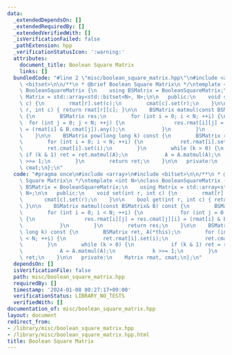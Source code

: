 ```yaml
---
data:
  _extendedDependsOn: []
  _extendedRequiredBy: []
  _extendedVerifiedWith: []
  _isVerificationFailed: false
  _pathExtension: hpp
  _verificationStatusIcon: ':warning:'
  attributes:
    document_title: Boolean Square Matrix
    links: []
  bundledCode: "#line 2 \"misc/boolean_square_matrix.hpp\"\n#include <array>\n#include\
    \ <bitset>\n\n/**\n * @brief Boolean Square Matrix\n */\ntemplate <int N>\nclass\
    \ BooleanSquareMatrix {\n    using BSMatrix = BooleanSquareMatrix;\n    using\
    \ Matrix = std::array<std::bitset<N>, N>;\n\n   public:\n    void set(int r, int\
    \ c) {\n        rmat[r].set(c);\n        cmat[c].set(r);\n    }\n\n    bool get(int\
    \ r, int c) { return rmat[r][c]; }\n\n    BSMatrix matmul(const BSMatrix& B) const\
    \ {\n        BSMatrix res;\n        for (int i = 0; i < N; ++i) {\n          \
    \  for (int j = 0; j < N; ++j) {\n                res.rmat[i][j] = res.cmat[j][i]\
    \ = (rmat[i] & B.cmat[j]).any();\n            }\n        }\n        return res;\n\
    \    }\n\n    BSMatrix pow(long long k) const {\n        BSMatrix ret, A(*this);\n\
    \        for (int i = 0; i < N; ++i) {\n            ret.rmat[i].set(i);\n    \
    \        ret.cmat[i].set(i);\n        }\n        while (k > 0) {\n           \
    \ if (k & 1) ret = ret.matmul(A);\n            A = A.matmul(A);\n            k\
    \ >>= 1;\n        }\n        return ret;\n    }\n\n   private:\n    Matrix rmat,\
    \ cmat;\n};\n"
  code: "#pragma once\n#include <array>\n#include <bitset>\n\n/**\n * @brief Boolean\
    \ Square Matrix\n */\ntemplate <int N>\nclass BooleanSquareMatrix {\n    using\
    \ BSMatrix = BooleanSquareMatrix;\n    using Matrix = std::array<std::bitset<N>,\
    \ N>;\n\n   public:\n    void set(int r, int c) {\n        rmat[r].set(c);\n \
    \       cmat[c].set(r);\n    }\n\n    bool get(int r, int c) { return rmat[r][c];\
    \ }\n\n    BSMatrix matmul(const BSMatrix& B) const {\n        BSMatrix res;\n\
    \        for (int i = 0; i < N; ++i) {\n            for (int j = 0; j < N; ++j)\
    \ {\n                res.rmat[i][j] = res.cmat[j][i] = (rmat[i] & B.cmat[j]).any();\n\
    \            }\n        }\n        return res;\n    }\n\n    BSMatrix pow(long\
    \ long k) const {\n        BSMatrix ret, A(*this);\n        for (int i = 0; i\
    \ < N; ++i) {\n            ret.rmat[i].set(i);\n            ret.cmat[i].set(i);\n\
    \        }\n        while (k > 0) {\n            if (k & 1) ret = ret.matmul(A);\n\
    \            A = A.matmul(A);\n            k >>= 1;\n        }\n        return\
    \ ret;\n    }\n\n   private:\n    Matrix rmat, cmat;\n};\n"
  dependsOn: []
  isVerificationFile: false
  path: misc/boolean_square_matrix.hpp
  requiredBy: []
  timestamp: '2024-01-08 00:27:17+09:00'
  verificationStatus: LIBRARY_NO_TESTS
  verifiedWith: []
documentation_of: misc/boolean_square_matrix.hpp
layout: document
redirect_from:
- /library/misc/boolean_square_matrix.hpp
- /library/misc/boolean_square_matrix.hpp.html
title: Boolean Square Matrix
---
```

